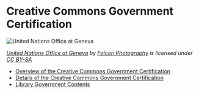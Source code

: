 # Creative Commons Government Certification

![United Nations Office at Geneva](https://github.com/creativecommons/cc-cert-gov/blob/master/images/UnitedNations2.jpg "United Nations Office at Geneva")

*[United Nations Office at Geneva](https://flic.kr/p/rDNcaB "United Nations Office at Geneva") by [Falcon Photography](https://www.flickr.com/photos/falcon_33/) is licensed under [CC BY-SA](https://creativecommons.org/licenses/by-sa/2.0/)*

* [Overview of the Creative Commons Government Certification](overview/index.md) 
* [Details of the Creative Commons Government Certification](details/index.md) 
* [Library Government Contents](contents/index.md)  

